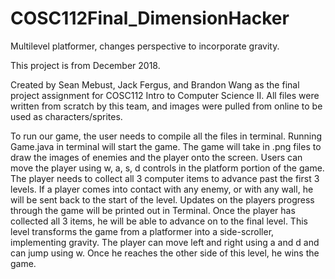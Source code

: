 # COSC112Final_DimensionHacker
Multilevel platformer, changes perspective to incorporate gravity.

This project is from December 2018.

Created by Sean Mebust, Jack Fergus, and Brandon Wang as the final project assignment for COSC112 Intro to Computer Science II. All files were written from scratch by this team, and images were pulled from online to be used as characters/sprites.

To run our game, the user needs to compile all the files in terminal.  Running Game.java in terminal will start the game.  The game will take in .png files to draw the images of enemies and the player onto the screen.  Users can move the player using w, a, s, d controls in the platform portion of the game.  The player needs to collect all 3 computer items to advance past the first 3 levels.  If a player comes into contact with any enemy, or with any wall, he will be sent back to the start of the level. Updates on the players progress through the game will be printed out in Terminal. Once the player has collected all 3 items, he will be able to advance on to the final level.  This level transforms the game from a platformer into a side-scroller, implementing gravity.  The player can move left and right using a and d and can jump using w.  Once he reaches the other side of this level, he wins the game.
